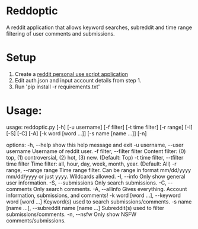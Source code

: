 # Reddoptic
A reddit application that allows keyword searches, subreddit and time range filtering of user comments and submissions. 

# Setup
1. Create a [reddit personal use script application](https://www.reddit.com/prefs/apps/)
2. Edit auth.json and input account details from step 1.
3. Run 'pip install -r requirements.txt'

# Usage:
  usage: reddoptic.py [-h] [-u username] [-f filter] [-t time filter] [-r range] [-I] [-S] [-C] [-A]
                      [-k word [word ...]] [-s name [name ...]] [-n]

  options:
    -h, --help            show this help message and exit
    -u username, --user username
                          Username of reddit user.
    -f filter, --filter filter
                          Content filter: (0) top, (1) controversial, (2) hot, (3) new. (Default: Top)
    -t time filter, --tfilter time filter
                          Time filter: all, hour, day, week, month, year. (Default: All)
    -r range, --range range
                          Time range filter. Can be range in format mm/dd/yyyy mm/dd/yyyy or just yyyy. Wildcards
                          allowed.
    -I, --info            Only show general user information.
    -S, --submissions     Only search submissions.
    -C, --comments        Only search comments.
    -A, --allinfo         Gives everything. Account information, submissions, and comments!
    -k word [word ...], --keyword word [word ...]
                          Keyword(s) used to search submissions/comments.
    -s name [name ...], --subreddit name [name ...]
                          Subreddit(s) used to filter submissions/comments.
    -n, --nsfw            Only show NSFW comments/submissions.
